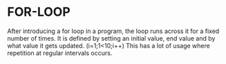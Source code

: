# FOR-LOOP
After introducing a for loop in a program, the loop runs across it for a fixed number of times. It is defined by setting an initial value, end value and by what value it gets updated. (i=1;1<10;i++) This has a lot of usage where repetition at regular intervals occurs.

